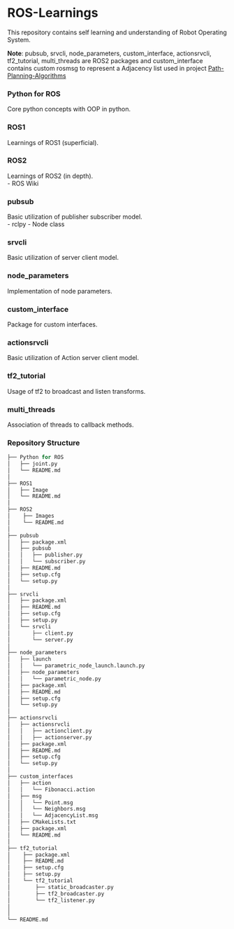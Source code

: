 # ROS-Learnings

<!-- <font size="5">This text has a larger font size.</font>

<span style="font-size: 20px;">This text has a font size of 20px.</span>

<span style="font-size: 20px;">This text has a font size of 20px.</span> -->

This repository contains self learning and understanding of Robot Operating System.

**Note**: pubsub, srvcli, node_parameters, custom_interface, actionsrvcli, tf2_tutorial, multi_threads are ROS2 packages and custom_interface contains custom rosmsg to represent a  Adjacency list used in project <a href="https://github.com/maker-ATOM/Path-Planning-Algorithms">Path-Planning-Algorithms</a>

<h3>Python for ROS</h3>
Core python concepts with OOP in python.

<h3>ROS1</h3>
Learnings of ROS1 (superficial).

<h3>ROS2</h3>
Learnings of ROS2 (in depth).
<br>
- ROS Wiki

<h3>pubsub</h3>
Basic utilization of publisher subscriber model.
<br>
- rclpy
- Node class

<h3>srvcli</h3>
Basic utilization of server client model.

<h3>node_parameters</h3>
Implementation of node parameters. 

<h3>custom_interface</h3>
Package for custom interfaces.

<h3>actionsrvcli</h3>
Basic utilization of Action server client model.

<h3>tf2_tutorial</h3>
Usage of tf2 to broadcast and listen transforms.

<h3>multi_threads</h3>
Association of threads to callback methods.

### Repository Structure
```python
├── Python for ROS
│   ├── joint.py
│   └── README.md
│
├── ROS1
│   ├── Image
│   └── README.md
│
├── ROS2
│    ├── Images
│    └── README.md
│
├── pubsub
│   ├── package.xml
│   ├── pubsub
│   │   ├── publisher.py
│   │   └── subscriber.py
│   ├── README.md
│   ├── setup.cfg
│   └── setup.py
│
├── srvcli
│   ├── package.xml
│   ├── README.md
│   ├── setup.cfg
│   ├── setup.py
│   └── srvcli
│       ├── client.py
│       └── server.py
│
├── node_parameters
│   ├── launch
│   │   └── parametric_node_launch.launch.py
│   ├── node_parameters
│   │   └── parametric_node.py
│   ├── package.xml
│   ├── README.md
│   ├── setup.cfg
│   └── setup.py
│
├── actionsrvcli
│   ├── actionsrvcli
│   │   ├── actionclient.py
│   │   ├── actionserver.py
│   ├── package.xml
│   ├── README.md
│   ├── setup.cfg
│   └── setup.py
│
├── custom_interfaces
│   ├── action
│   │   └── Fibonacci.action
│   ├── msg
│   │   └── Point.msg
│   │   └── Neighbors.msg
│   │   └── AdjacencyList.msg
│   ├── CMakeLists.txt
│   ├── package.xml
│   └── README.md
│
├── tf2_tutorial
│    ├── package.xml
│    ├── README.md
│    ├── setup.cfg
│    ├── setup.py
│    └── tf2_tutorial
│        ├── static_broadcaster.py
│        ├── tf2_broadcaster.py
│        └── tf2_listener.py
│
│
└── README.md
```